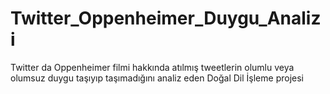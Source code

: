 # Twitter_Oppenheimer_Duygu_Analizi
Twitter da Oppenheimer filmi hakkında atılmış tweetlerin olumlu veya olumsuz duygu taşıyıp taşımadığını analiz eden Doğal Dil İşleme projesi
